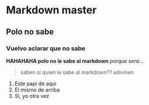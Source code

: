# Markdown master
## Polo no sabe
### Vuelvo aclarar que no sabe

**HAHAHAHA polo no le sabe al markdown** *porque sera...*

>saben si quien le sabe al markdown??
>adivinen

1. Este papi de aqui
2. El mismo de arriba
3. Si, yo otra vez
